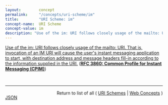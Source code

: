 ```yaml
---
layout:        concept
permalink:     "/concepts/uri-scheme/im"
title:         "URI Scheme: im"
concept-name:  URI Scheme
concept-value: im
description: "Use of the im: URI follows closely usage of the mailto: URI. That is, invocation of an IM URI will cause the user's instant messaging application to start, with destination address and message headers fill-in according to the information supplied in the URI."
---
```


[Use of the im: URI follows closely usage of the mailto: URI. That is, invocation of an IM URI will cause the user's instant messaging application to start, with destination address and message headers fill-in according to the information supplied in the URI.](https://datatracker.ietf.org/doc/html/rfc3860#appendix-A.4 "Read documentation for URI Scheme &#34;im&#34;") (**[RFC 3860: Common Profile for Instant Messaging (CPIM)](/specs/IETF/RFC/3860 "At the time this document was written, numerous instant messaging protocols were in use, and little interoperability between services based on these protocols has been achieved. This specification defines common semantics and data formats for instant messaging to facilitate the creation of gateways between instant messaging services.")**)

<br/>
<hr/>

<p style="float : left"><a href="./im.json" title="JSON representing this particular Web Concept value">JSON</a></p>
<p style="text-align: right">Return to list of all ( <a href="../uri-scheme/">URI Schemes</a> | <a href="../">Web Concepts</a> )</p>
